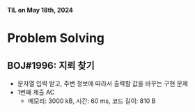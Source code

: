 **TIL on May 18th, 2024**

# Problem Solving
## BOJ#1996: 지뢰 찾기
* 문자열 입력 받고, 주변 정보에 따라서 출력할 값을 바꾸는 구현 문제
* 1번째 제출 AC
    - 메모리: 3000 kB, 시간: 60 ms, 코드 길이: 810 B
